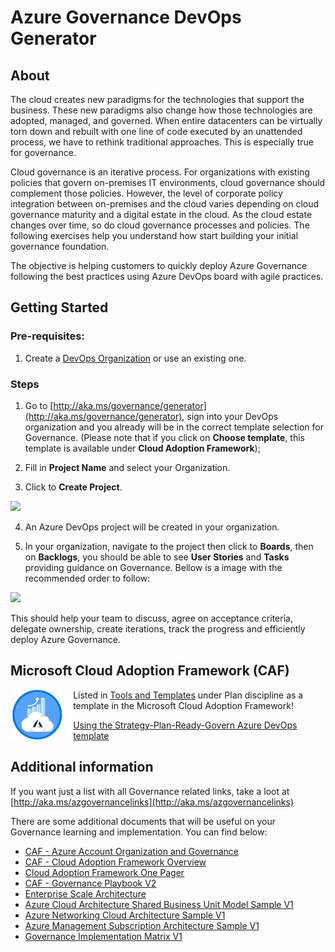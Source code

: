 # Azure Governance DevOps Generator

## About

The cloud creates new paradigms for the technologies that support the business. These new paradigms also change how those technologies are adopted, managed, and governed. When entire datacenters can be virtually torn down and rebuilt with one line of code executed by an unattended process, we have to rethink traditional approaches. This is especially true for governance.

Cloud governance is an iterative process. For organizations with existing policies that govern on-premises IT environments, cloud governance should complement those policies. However, the level of corporate policy integration between on-premises and the cloud varies depending on cloud governance maturity and a digital estate in the cloud. As the cloud estate changes over time, so do cloud governance processes and policies. The following exercises help you understand how start building your initial governance foundation.

The objective is helping customers to quickly deploy Azure Governance following the best practices using  Azure DevOps board with agile practices.

## Getting Started

### Pre-requisites: 

1. Create a [DevOps Organization](https://docs.microsoft.com/en-us/azure/devops/organizations/accounts/create-organization?view=azure-devops#create-an-organization) or use an existing one.


### Steps

1. Go to [http://aka.ms/governance/generator](http://aka.ms/governance/generator), sign into your DevOps organization and you already will be in the correct template selection for Governance. (Please note that if you click on **Choose template**, this template is available under **Cloud Adoption Framework**);

2. Fill in **Project Name** and select your Organization.

3. Click to **Create Project**.

<img src=../azuregovernance/pictures/createproject.png>

4. An Azure DevOps project will be created in your organization.

5. In your organization, navigate to the project then click to **Boards**, then on **Backlogs**, you should be able to see **User Stories** and **Tasks** providing guidance on Governance. Bellow is a image with the recommended order to follow:

<img src=../azuregovernance/pictures/governance.png>

This should help your team to discuss, agree on acceptance criteria, delegate ownership, create iterations, track the progress and efficiently deploy Azure Governance.

## Microsoft Cloud Adoption Framework (CAF)

<img align="left" height="80" src="pictures/caf.png">Listed in [Tools and Templates](https://docs.microsoft.com/en-us/azure/cloud-adoption-framework/reference/tools-templates#plan) under Plan discipline as a template in the Microsoft Cloud Adoption Framework! 

[Using the Strategy-Plan-Ready-Govern Azure DevOps template](https://azuredevopsdemogenerator.azurewebsites.net/?name=strategyplan)


## Additional information

If you want just a list with all Governance related links, take a loot at [http://aka.ms/azgovernancelinks](http://aka.ms/azgovernancelinks)

There are some additional documents that will be useful on your Governance learning and implementation. You can find below:

* [CAF - Azure Account Organization and Governance](docs/CAF-Azure_Account_Organization_and_Governance.pptx)
* [CAF - Cloud Adoption Framework Overview](docs/CAF-Cloud_Adoption_Framework_Overview.pptx)
* [Cloud Adoption Framework One Pager](docs/Cloud_Adoption_Framework_One_Pager.pdf)
* [CAF - Governance Playbook V2](docs/CAF_Governance_Playbook%20V2.docx)
* [Enterprise  Scale Architecture](docs/Enterprise-Scale-Architecture.vsdx)
* [Azure Cloud Architecture Shared Business Unit Model Sample V1](docs/Azure_Cloud_Architecture-Shared-BusinessUnit-Model-Sample_V1.vsdx)
* [Azure Networking Cloud Architecture Sample V1](docs/Azure_Networking_Cloud_Architecture_Sample_v1.vsdx)
* [Azure Management Subscription Architecture Sample V1](docs/Azure_Management-Subscription-Architecture-Sample-v1.vsdx)
* [Governance Implementation Matrix V1](docs/Governance_Implementation_Matrix_v1.xlsx)





